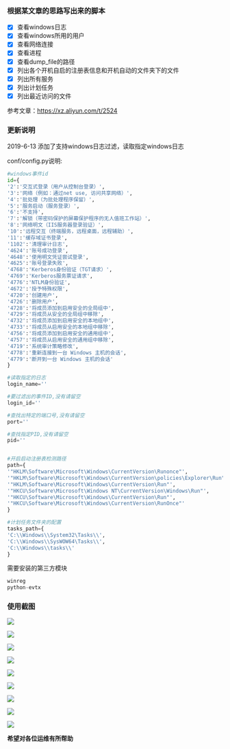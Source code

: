 ### 根据某文章的思路写出来的脚本 ###
- [x] 查看windows日志
- [x] 查看windows所用的用户
- [x] 查看网络连接
- [x] 查看进程
- [x] 查看dump_file的路径
- [x] 列出各个开机自启的注册表信息和开机自动的文件夹下的文件
- [x] 列出所有服务
- [x] 列出计划任务
- [x] 列出最近访问的文件

参考文章：https://xz.aliyun.com/t/2524

### 更新说明 ###

2019-6-13 添加了支持windows日志过滤，读取指定windows日志

conf/config.py说明:
```python
#windows事件id
id={
'2':'交互式登录（用户从控制台登录）',
'3':'网络（例如：通过net use, 访问共享网络）',
'4':'批处理（为批处理程序保留）',
'5':'服务启动（服务登录）',
'6':'不支持',
'7':'解锁（带密码保护的屏幕保护程序的无人值班工作站）',
'8':'网络明文（IIS服务器登录验证）',
'10':'远程交互（终端服务，远程桌面，远程辅助）',
'11':'缓存域证书登录',
'1102':'清理审计日志',
'4624':'账号成功登录',
'4648':'使用明文凭证尝试登录',
'4625':'账号登录失败',
'4768':'Kerberos身份验证（TGT请求）',
'4769':'Kerberos服务票证请求',
'4776':'NTLM身份验证',
'4672':'授予特殊权限',
'4720':'创建用户',
'4726':'删除用户',
'4728':'将成员添加到启用安全的全局组中',
'4729':'将成员从安全的全局组中移除',
'4732':'将成员添加到启用安全的本地组中',
'4733':'将成员从启用安全的本地组中移除',
'4756':'将成员添加到启用安全的通用组中',
'4757':'将成员从启用安全的通用组中移除',
'4719':'系统审计策略修改',
'4778':'重新连接到一台 Windows 主机的会话',
'4779':'断开到一台 Windows 主机的会话'
}

#读取指定的日志
login_name=''

#要过滤出的事件ID,没有请留空
login_id=''

#查找出特定的端口号,没有请留空
port=''

#查找指定PID,没有请留空
pid=''


#开启启动注册表检测路径
path={
'"HKLM\Software\Microsoft\Windows\CurrentVersion\Runonce"',
'"HKLM\Software\Microsoft\Windows\CurrentVersion\policies\Explorer\Run"',
'"HKLM\Software\Microsoft\Windows\CurrentVersion\Run"',
'"HKCU\Software\Microsoft\Windows NT\CurrentVersion\Windows\Run"',
'"HKCU\Software\Microsoft\Windows\CurrentVersion\Run"',
'"HKCU\Software\Microsoft\Windows\CurrentVersion\RunOnce"'
}

#计划任务文件夹的配置
tasks_path={
'C:\\Windows\\System32\Tasks\\',
'C:\\Windows\\SysWOW64\Tasks\\',
'C:\\Windows\\tasks\\'
}
```

需要安装的第三方模块
```python
winreg
python-evtx
```

### 使用截图 ###
![](https://s2.ax1x.com/2019/06/23/Z9jv3q.png)

![](https://s2.ax1x.com/2019/06/23/Z9vk59.png)

![](https://s2.ax1x.com/2019/06/23/Z9vV81.png)

![](https://s2.ax1x.com/2019/06/23/Z9vZgx.png)

![](https://s2.ax1x.com/2019/06/23/Z9vev6.png)

![](https://s2.ax1x.com/2019/06/23/Z9v15d.png)

![](https://s2.ax1x.com/2019/06/23/Z9v8PA.png)

![](https://s2.ax1x.com/2019/06/23/Z9vG8I.png)

![](https://s2.ax1x.com/2019/06/23/Z9vYxP.png)

<b>希望对各位运维有所帮助</b>